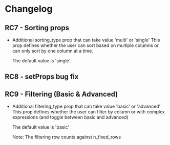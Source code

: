 # Changelog

## RC7 - Sorting props

- Additional sorting_type prop that can take value 'multi' or 'single'
    This prop defines whether the user can sort based on multiple columns or can only sort by one column at a time.

    The default value is 'single'.

## RC8 - setProps bug fix

## RC9 - Filtering (Basic & Advanced)

- Additional filtering_type prop that can take value 'basic' or 'advanced'
    This prop defines whether the user can filter by column or with complex expressions (and toggle between basic and advanced)

    The default value is 'basic'

    Note: The filtering row counts against n_fixed_rows